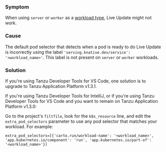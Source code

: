 ### Symptom

When using `server` or `worker` as a
[workload type](https://docs.vmware.com/en/VMware-Tanzu-Application-Platform/1.3/tap/GUID-workloads-workload-types.html#types),
Live Update might not work.

### Cause

The default pod selector that detects when a pod is ready to do Live Update is incorrectly using
the label `'serving.knative.dev/service': '<workload_name>'`.
This label is not present on  `server` or `worker` workloads.

### Solution

If you're using Tanzu Developer Tools for VS Code, one solution is to upgrade to
Tanzu Application Platform v1.3.1.

If you're using Tanzu Developer Tools for IntelliJ, or if you're using Tanzu Developer Tools for VS Code
and you want to remain on Tanzu Application Platform v1.3.0:

Go to the project's `Tiltfile`, look for the `k8s_resource` line, and edit the `extra_pod_selectors`
parameter to use any pod selector that matches your workload. For example:

```code
extra_pod_selectors=[{'carto.run/workload-name': '<workload_name>', 'app.kubernetes.io/component': 'run', 'app.kubernetes.io/part-of': '<workload_name>'}]
```